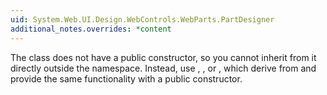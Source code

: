 ```yaml
---
uid: System.Web.UI.Design.WebControls.WebParts.PartDesigner
additional_notes.overrides: *content
---
```


<p>The <xref href="System.Web.UI.Design.WebControls.WebParts.PartDesigner"></xref> class does not have a public constructor, so you cannot inherit from it directly outside the <xref href="System.Web.UI.Design.WebControls.WebParts"></xref> namespace. Instead, use <xref href="System.Web.UI.Design.WebControls.WebParts.WebPartDesigner"></xref>, <xref href="System.Web.UI.Design.WebControls.WebParts.EditorPartDesigner"></xref>, or <xref href="System.Web.UI.Design.WebControls.WebParts.CatalogPartDesigner"></xref>, which derive from <xref href="System.Web.UI.Design.WebControls.WebParts.PartDesigner"></xref> and provide the same functionality with a public constructor.</p>


